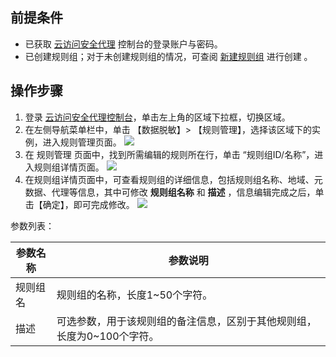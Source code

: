 ## 前提条件

- 已获取 [云访问安全代理](https://console.cloud.tencent.com/casb) 控制台的登录账户与密码。
- 已创建规则组；对于未创建规则组的情况，可查阅 [新建规则组](https://cloud.tencent.com/document/product/1303/56900) 进行创建 。

## 操作步骤
1. 登录 [云访问安全代理控制台](https://console.cloud.tencent.com/casb)，单击左上角的区域下拉框，切换区域。
2. 在左侧导航菜单栏中，单击 【数据脱敏】> 【规则管理】，选择该区域下的实例，进入规则管理页面。
![](https://main.qcloudimg.com/raw/95e317d3474577b278b80e35a2511b9f.png)
4. 在 规则管理 页面中，找到所需编辑的规则所在行，单击 “规则组ID/名称”，进入规则组详情页面。
![](https://main.qcloudimg.com/raw/46ffce2d3dd2896894db25bbe207d6d5.png)
5. 在规则组详情页面中，可查看规则组的详细信息，包括规则组名称、地域、元数据、代理等信息，其中可修改 **规则组名称** 和 **描述** ，信息编辑完成之后，单击【确定】，即可完成修改。
![](https://main.qcloudimg.com/raw/b1a01b433cc77eb4dd5d8f65f2d81da8.png)

参数列表：

| 参数名称 | 参数说明                                                     |
| -------- | ------------------------------------------------------------ |
| 规则组名 | 规则组的名称，长度1~50个字符。                               |
| 描述     | 可选参数，用于该规则组的备注信息，区别于其他规则组，长度为0~100个字符。 |

